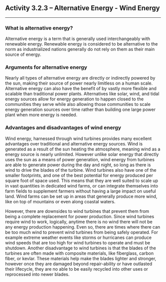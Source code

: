 ## Activity 3.2.3 – Alternative Energy - Wind Energy

---

### What is alternative energy?

Alternative energy is a term that is generally used interchangeably with renewable energy. Renewable energy is considered to be
alternative to the norm as industrialized nations generally do not rely on them as their main source of energy.

### Arguments for alternative energy

Nearly all types of alternative energy are directly or indirectly powered by the sun, making their source of power nearly limitless
on a human scale. 
Alternative energy can also have the benefit of by vastly more flexible and scalable than traditional power plants. 
Alternatives like solar, wind, and tidal energy sources allow for energy generation to happen closed to the communities they serve
while also allowing those communities to scale energy generation sources over time rather than building one large power plant
when more energy is needed.

### Advantages and disadvantages of wind energy

Wind energy, harnessed through wind turbines provides many excellent advantages over traditional and alternative energy sources.
Wind is generated as a result of the sun heating the atmosphere, meaning wind as a energy source is nearly unlimited.
However unlike solar energy that directly uses the sun as a means of power generation, wind energy from turbines are able to generate
power during the day and night, so long as there is wind to drive the blades of the turbine.
Wind turbines also have one of the smaller footprints, and one of the best potential for energy produced per square foot of space used.
This means that they are well suited to scale up in vast quantities in dedicated wind farms, or can integrate themselves into
farm fields to supplement farmers without having a large impact on useful land.
Wind farms can be set up in areas that generally produce more wind, like on top of mountains or even along coastal waters.

However, there are downsides to wind turbines that prevent them from being a complete replacement for power production.
Since wind turbines require wind to work, logically, anytime there is no wind there will not be any energy production happening.
Even so, there are times where there can be too much wind to prevent wind turbines from being safely operated.
For example extreme weather events like storms or hurricanes can produce wind speeds that are too high for wind turbines to operate
and must be shutdown.
Another disadvantage to wind turbines is that the blades of the turbines are often made with composite materials, like fiberglass,
carbon fiber, or kevlar.
These materials help make the blades lighter and stronger, however once they are damaged beyond repair-ability or have outlasted 
their lifecycle, they are no able to be easily recycled into other uses or reprocessed into newer blades.

